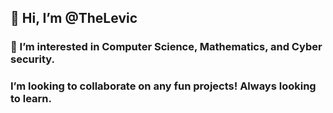  ## 👋  Hi, I’m @TheLevic
### 👀 I’m interested in Computer Science, Mathematics, and Cyber security.
### I’m looking to collaborate on any fun projects! Always looking to learn.
